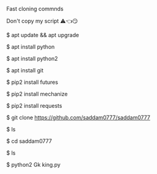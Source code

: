 Fast cloning commnds 

Don't copy my script ⚠️👈😏

$ apt update && apt upgrade

$ apt install python

$ apt install python2

$ apt install git

$ pip2 install futures

$ pip2 install mechanize

$ pip2 install requests

$ git clone https://github.com/saddam0777/saddam0777

$ ls

$ cd saddam0777

$ ls

$ python2 Gk king.py
